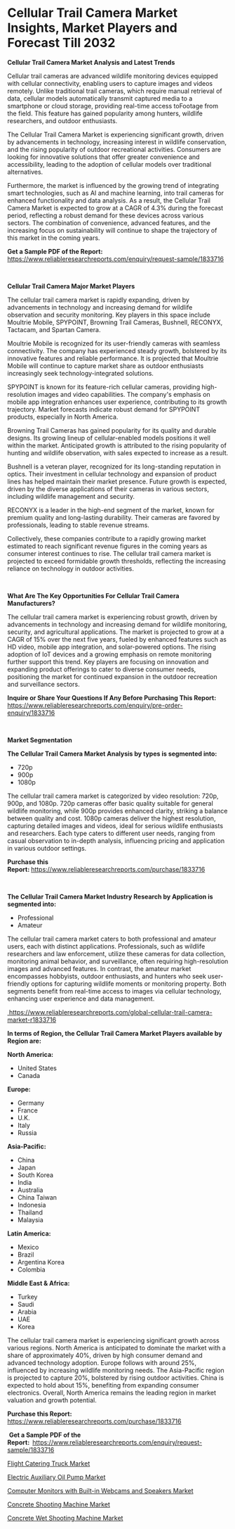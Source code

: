 <p><h1>Cellular Trail Camera Market Insights, Market Players and Forecast Till 2032</h1></p><p><strong>Cellular Trail Camera Market Analysis and Latest Trends</strong></p>
<p><p>Cellular trail cameras are advanced wildlife monitoring devices equipped with cellular connectivity, enabling users to capture images and videos remotely. Unlike traditional trail cameras, which require manual retrieval of data, cellular models automatically transmit captured media to a smartphone or cloud storage, providing real-time access toFootage from the field. This feature has gained popularity among hunters, wildlife researchers, and outdoor enthusiasts.</p><p>The Cellular Trail Camera Market is experiencing significant growth, driven by advancements in technology, increasing interest in wildlife conservation, and the rising popularity of outdoor recreational activities. Consumers are looking for innovative solutions that offer greater convenience and accessibility, leading to the adoption of cellular models over traditional alternatives. </p><p>Furthermore, the market is influenced by the growing trend of integrating smart technologies, such as AI and machine learning, into trail cameras for enhanced functionality and data analysis. As a result, the Cellular Trail Camera Market is expected to grow at a CAGR of 4.3% during the forecast period, reflecting a robust demand for these devices across various sectors. The combination of convenience, advanced features, and the increasing focus on sustainability will continue to shape the trajectory of this market in the coming years.</p></p>
<p><strong>Get a Sample PDF of the Report:&nbsp;</strong> <a href="https://www.reliableresearchreports.com/enquiry/request-sample/1833716?utm_campaign=10&utm_medium=2&utm_source=Github&utm_content=ia&utm_term=01012025&utm_id=cellular-trail-camera">https://www.reliableresearchreports.com/enquiry/request-sample/1833716</a></p>
<p>&nbsp;</p>
<p><strong>Cellular Trail Camera Major Market Players</strong></p>
<p><p>The cellular trail camera market is rapidly expanding, driven by advancements in technology and increasing demand for wildlife observation and security monitoring. Key players in this space include Moultrie Mobile, SPYPOINT, Browning Trail Cameras, Bushnell, RECONYX, Tactacam, and Spartan Camera.</p><p>Moultrie Mobile is recognized for its user-friendly cameras with seamless connectivity. The company has experienced steady growth, bolstered by its innovative features and reliable performance. It is projected that Moultrie Mobile will continue to capture market share as outdoor enthusiasts increasingly seek technology-integrated solutions.</p><p>SPYPOINT is known for its feature-rich cellular cameras, providing high-resolution images and video capabilities. The company's emphasis on mobile app integration enhances user experience, contributing to its growth trajectory. Market forecasts indicate robust demand for SPYPOINT products, especially in North America.</p><p>Browning Trail Cameras has gained popularity for its quality and durable designs. Its growing lineup of cellular-enabled models positions it well within the market. Anticipated growth is attributed to the rising popularity of hunting and wildlife observation, with sales expected to increase as a result.</p><p>Bushnell is a veteran player, recognized for its long-standing reputation in optics. Their investment in cellular technology and expansion of product lines has helped maintain their market presence. Future growth is expected, driven by the diverse applications of their cameras in various sectors, including wildlife management and security.</p><p>RECONYX is a leader in the high-end segment of the market, known for premium quality and long-lasting durability. Their cameras are favored by professionals, leading to stable revenue streams.</p><p>Collectively, these companies contribute to a rapidly growing market estimated to reach significant revenue figures in the coming years as consumer interest continues to rise. The cellular trail camera market is projected to exceed formidable growth thresholds, reflecting the increasing reliance on technology in outdoor activities.</p></p>
<p>&nbsp;</p>
<p><strong>What Are The Key Opportunities For Cellular Trail Camera Manufacturers?</strong></p>
<p><p>The cellular trail camera market is experiencing robust growth, driven by advancements in technology and increasing demand for wildlife monitoring, security, and agricultural applications. The market is projected to grow at a CAGR of 15% over the next five years, fueled by enhanced features such as HD video, mobile app integration, and solar-powered options. The rising adoption of IoT devices and a growing emphasis on remote monitoring further support this trend. Key players are focusing on innovation and expanding product offerings to cater to diverse consumer needs, positioning the market for continued expansion in the outdoor recreation and surveillance sectors.</p></p>
<p><strong>Inquire or Share Your Questions If Any Before Purchasing This Report:</strong> <a href="https://www.reliableresearchreports.com/enquiry/pre-order-enquiry/1833716?utm_campaign=10&utm_medium=2&utm_source=Github&utm_content=ia&utm_term=01012025&utm_id=cellular-trail-camera">https://www.reliableresearchreports.com/enquiry/pre-order-enquiry/1833716</a></p>
<p>&nbsp;</p>
<p><strong>Market Segmentation</strong></p>
<p><strong>The Cellular Trail Camera Market Analysis by types is segmented into:</strong></p>
<p><ul><li>720p</li><li>900p</li><li>1080p</li></ul></p>
<p><p>The cellular trail camera market is categorized by video resolution: 720p, 900p, and 1080p. 720p cameras offer basic quality suitable for general wildlife monitoring, while 900p provides enhanced clarity, striking a balance between quality and cost. 1080p cameras deliver the highest resolution, capturing detailed images and videos, ideal for serious wildlife enthusiasts and researchers. Each type caters to different user needs, ranging from casual observation to in-depth analysis, influencing pricing and application in various outdoor settings.</p></p>
<p><strong>Purchase this Report:&nbsp;</strong><a href="https://www.reliableresearchreports.com/purchase/1833716?utm_campaign=10&utm_medium=2&utm_source=Github&utm_content=ia&utm_term=01012025&utm_id=cellular-trail-camera">https://www.reliableresearchreports.com/purchase/1833716</a></p>
<p>&nbsp;</p>
<p><strong>The Cellular Trail Camera Market Industry Research by Application is segmented into:</strong></p>
<p><ul><li>Professional</li><li>Amateur</li></ul></p>
<p><p>The cellular trail camera market caters to both professional and amateur users, each with distinct applications. Professionals, such as wildlife researchers and law enforcement, utilize these cameras for data collection, monitoring animal behavior, and surveillance, often requiring high-resolution images and advanced features. In contrast, the amateur market encompasses hobbyists, outdoor enthusiasts, and hunters who seek user-friendly options for capturing wildlife moments or monitoring property. Both segments benefit from real-time access to images via cellular technology, enhancing user experience and data management.</p></p>
<p><a href="https://www.reliableresearchreports.com/global-cellular-trail-camera-market-r1833716?utm_campaign=10&utm_medium=2&utm_source=Github&utm_content=ia&utm_term=01012025&utm_id=cellular-trail-camera">&nbsp;https://www.reliableresearchreports.com/global-cellular-trail-camera-market-r1833716</a></p>
<p><strong>In terms of Region, the Cellular Trail Camera Market Players available by Region are:</strong></p>
<p>
    <p> <strong> North America: </strong>
        <ul>
            <li>United States</li>
            <li>Canada</li>
        </ul>
        </p> 
    <p> <strong> Europe: </strong>
        <ul>
            <li>Germany</li>
            <li>France</li>
            <li>U.K.</li>
            <li>Italy</li>
            <li>Russia</li>
        </ul>
        </p> 
    <p> <strong> Asia-Pacific: </strong>
        <ul>
            <li>China</li>
            <li>Japan</li>
            <li>South Korea</li>
            <li>India</li>
            <li>Australia</li>
            <li>China Taiwan</li>
            <li>Indonesia</li>
            <li>Thailand</li>
            <li>Malaysia</li>
        </ul>
        </p> 
    <p> <strong> Latin America: </strong>
        <ul>
            <li>Mexico</li>
            <li>Brazil</li>
            <li>Argentina Korea</li>
            <li>Colombia</li>
        </ul>
        </p> 
    <p> <strong> Middle East & Africa: </strong>
        <ul>
            <li>Turkey</li>
            <li>Saudi</li>
            <li>Arabia</li>
            <li>UAE</li>
            <li>Korea</li>
        </ul>
    </p>
    </p>
<p><p>The cellular trail camera market is experiencing significant growth across various regions. North America is anticipated to dominate the market with a share of approximately 40%, driven by high consumer demand and advanced technology adoption. Europe follows with around 25%, influenced by increasing wildlife monitoring needs. The Asia-Pacific region is projected to capture 20%, bolstered by rising outdoor activities. China is expected to hold about 15%, benefiting from expanding consumer electronics. Overall, North America remains the leading region in market valuation and growth potential.</p></p>
<p><strong>Purchase this Report: </strong><a href="https://www.reliableresearchreports.com/purchase/1833716?utm_campaign=10&utm_medium=2&utm_source=Github&utm_content=ia&utm_term=01012025&utm_id=cellular-trail-camera">https://www.reliableresearchreports.com/purchase/1833716</a></p>
<p>&nbsp;<strong>Get a Sample PDF of the Report:&nbsp;&nbsp;</strong><a href="https://www.reliableresearchreports.com/enquiry/request-sample/1833716?utm_campaign=10&utm_medium=2&utm_source=Github&utm_content=ia&utm_term=01012025&utm_id=cellular-trail-camera">https://www.reliableresearchreports.com/enquiry/request-sample/1833716</a></p>
<p><strong></strong></p>
<p><p><a href="https://github.com/ygfu6u/Market-Research-Report-List-1/blob/main/flight-catering-truck-market.md?utm_campaign=10&utm_medium=2&utm_source=Github&utm_content=ia&utm_term=01012025&utm_id=cellular-trail-camera">Flight Catering Truck Market</a></p><p><a href="https://github.com/JubayerMia832/Market-Research-Report-List-1/blob/main/electric-auxiliary-oil-pump-market.md?utm_campaign=10&utm_medium=2&utm_source=Github&utm_content=ia&utm_term=01012025&utm_id=cellular-trail-camera">Electric Auxiliary Oil Pump Market</a></p><p><a href="https://github.com/domoniqueluoma76/Market-Research-Report-List-1/blob/main/computer-monitors-with-built-in-webcams-and-speakers-market.md?utm_campaign=10&utm_medium=2&utm_source=Github&utm_content=ia&utm_term=01012025&utm_id=cellular-trail-camera">Computer Monitors with Built-in Webcams and Speakers Market</a></p><p><a href="https://github.com/millionkaryn68/Market-Research-Report-List-1/blob/main/concrete-shooting-machine-market.md?utm_campaign=10&utm_medium=2&utm_source=Github&utm_content=ia&utm_term=01012025&utm_id=cellular-trail-camera">Concrete Shooting Machine Market</a></p><p><a href="https://github.com/leopardmicheal7019/Market-Research-Report-List-1/blob/main/concrete-wet-shooting-machine-market.md?utm_campaign=10&utm_medium=2&utm_source=Github&utm_content=ia&utm_term=01012025&utm_id=cellular-trail-camera">Concrete Wet Shooting Machine Market</a></p></p>